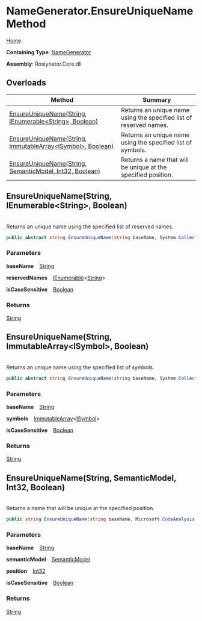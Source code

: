 # NameGenerator\.EnsureUniqueName Method

[Home](../../../README.md)

**Containing Type**: [NameGenerator](../README.md)

**Assembly**: Roslynator\.Core\.dll

## Overloads

| Method | Summary |
| ------ | ------- |
| [EnsureUniqueName(String, IEnumerable\<String>, Boolean)](#Roslynator_NameGenerator_EnsureUniqueName_System_String_System_Collections_Generic_IEnumerable_System_String__System_Boolean_) | Returns an unique name using the specified list of reserved names\. |
| [EnsureUniqueName(String, ImmutableArray\<ISymbol>, Boolean)](#Roslynator_NameGenerator_EnsureUniqueName_System_String_System_Collections_Immutable_ImmutableArray_Microsoft_CodeAnalysis_ISymbol__System_Boolean_) | Returns an unique name using the specified list of symbols\. |
| [EnsureUniqueName(String, SemanticModel, Int32, Boolean)](#Roslynator_NameGenerator_EnsureUniqueName_System_String_Microsoft_CodeAnalysis_SemanticModel_System_Int32_System_Boolean_) | Returns a name that will be unique at the specified position\. |

## EnsureUniqueName\(String, IEnumerable\<String>, Boolean\) <a name="Roslynator_NameGenerator_EnsureUniqueName_System_String_System_Collections_Generic_IEnumerable_System_String__System_Boolean_"></a>

\
Returns an unique name using the specified list of reserved names\.

```csharp
public abstract string EnsureUniqueName(string baseName, System.Collections.Generic.IEnumerable<string> reservedNames, bool isCaseSensitive = true)
```

### Parameters

**baseName** &ensp; [String](https://docs.microsoft.com/en-us/dotnet/api/system.string)

**reservedNames** &ensp; [IEnumerable](https://docs.microsoft.com/en-us/dotnet/api/system.collections.generic.ienumerable-1)\<[String](https://docs.microsoft.com/en-us/dotnet/api/system.string)>

**isCaseSensitive** &ensp; [Boolean](https://docs.microsoft.com/en-us/dotnet/api/system.boolean)

### Returns

[String](https://docs.microsoft.com/en-us/dotnet/api/system.string)

## EnsureUniqueName\(String, ImmutableArray\<ISymbol>, Boolean\) <a name="Roslynator_NameGenerator_EnsureUniqueName_System_String_System_Collections_Immutable_ImmutableArray_Microsoft_CodeAnalysis_ISymbol__System_Boolean_"></a>

\
Returns an unique name using the specified list of symbols\.

```csharp
public abstract string EnsureUniqueName(string baseName, System.Collections.Immutable.ImmutableArray<Microsoft.CodeAnalysis.ISymbol> symbols, bool isCaseSensitive = true)
```

### Parameters

**baseName** &ensp; [String](https://docs.microsoft.com/en-us/dotnet/api/system.string)

**symbols** &ensp; [ImmutableArray](https://docs.microsoft.com/en-us/dotnet/api/system.collections.immutable.immutablearray-1)\<[ISymbol](https://docs.microsoft.com/en-us/dotnet/api/microsoft.codeanalysis.isymbol)>

**isCaseSensitive** &ensp; [Boolean](https://docs.microsoft.com/en-us/dotnet/api/system.boolean)

### Returns

[String](https://docs.microsoft.com/en-us/dotnet/api/system.string)

## EnsureUniqueName\(String, SemanticModel, Int32, Boolean\) <a name="Roslynator_NameGenerator_EnsureUniqueName_System_String_Microsoft_CodeAnalysis_SemanticModel_System_Int32_System_Boolean_"></a>

\
Returns a name that will be unique at the specified position\.

```csharp
public string EnsureUniqueName(string baseName, Microsoft.CodeAnalysis.SemanticModel semanticModel, int position, bool isCaseSensitive = true)
```

### Parameters

**baseName** &ensp; [String](https://docs.microsoft.com/en-us/dotnet/api/system.string)

**semanticModel** &ensp; [SemanticModel](https://docs.microsoft.com/en-us/dotnet/api/microsoft.codeanalysis.semanticmodel)

**position** &ensp; [Int32](https://docs.microsoft.com/en-us/dotnet/api/system.int32)

**isCaseSensitive** &ensp; [Boolean](https://docs.microsoft.com/en-us/dotnet/api/system.boolean)

### Returns

[String](https://docs.microsoft.com/en-us/dotnet/api/system.string)

